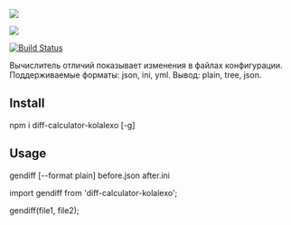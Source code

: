 <a href="https://codeclimate.com/github/AlexandrKoliukh/project-lvl2-s475/maintainability"><img src="https://api.codeclimate.com/v1/badges/f16b941d1ec06909440f/maintainability" /></a>

<a href="https://codeclimate.com/github/AlexandrKoliukh/project-lvl2-s475/test_coverage"><img src="https://api.codeclimate.com/v1/badges/f16b941d1ec06909440f/test_coverage" /></a>

[![Build Status](https://travis-ci.org/AlexandrKoliukh/project-lvl2-s475.svg?branch=master)](https://travis-ci.org/AlexandrKoliukh/project-lvl2-s475)

Вычислитель отличий показывает изменения в файлах конфигурации. Поддерживаемые форматы: json, ini, yml.
Вывод: plain, tree, json.

<h2>Install</h2>

  npm i diff-calculator-kolalexo [-g]

<h2>Usage</h2>

  gendiff [--format plain] before.json after.ini
  
  import gendiff from 'diff-calculator-kolalexo';
  
  gendiff(file1, file2);
